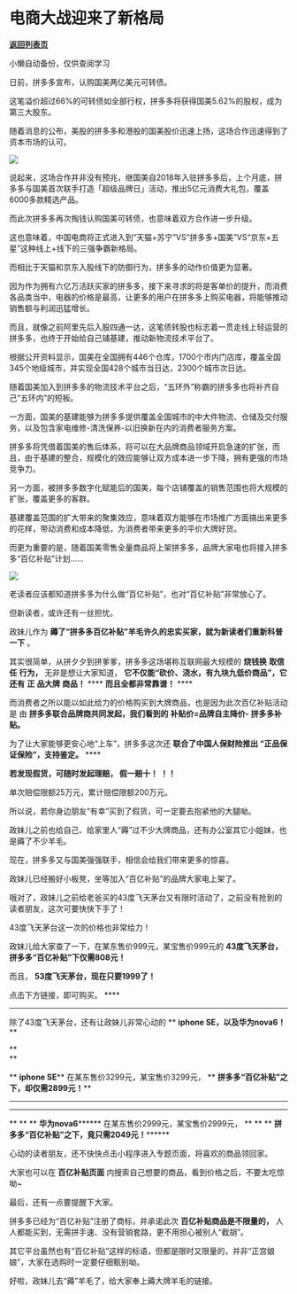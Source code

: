 # 电商大战迎来了新格局

[**返回列表页**](/gzh/政事堂2019)

小懒自动备份，仅供查阅学习

  

日前，拼多多宣布，认购国美两亿美元可转债。

  

这笔溢价超过66%的可转债如全部行权，拼多多将获得国美5.62%的股权，成为第三大股东。  

  

随着消息的公布，美股的拼多多和港股的国美股价迅速上扬，这场合作迅速得到了资本市场的认可。  

  

![](https://mmbiz.qpic.cn/mmbiz_png/rxhS23yu8cNfWxZvwEoMRmKLUAtSmCH4M1EepaGib7LHv2pqk1DpJANppJI37ToibPTImTzX0n9A8ibLDCzNAIlgg/640?wx_fmt=png)

  

说起来，这场合作并非没有预兆，继国美自2018年入驻拼多多后，上个月底，拼多多与国美首次联手打造「超级品牌日」活动，推出5亿元消费大礼包，覆盖6000多款精选产品。

  

而此次拼多多再次掏钱认购国美可转债，也意味着双方合作进一步升级。

  

这也意味着，中国电商将正式进入到“天猫+苏宁”VS“拼多多+国美”VS“京东+五星”这种线上+线下的三强争霸新格局。  

  

而相比于天猫和京东入股线下的防御行为，拼多多的动作价值更为显著。  

  

因为作为拥有六亿万活跃买家的拼多多，接下来寻求的将是客单价的提升，而消费各品类当中，电器的价格是最高，让更多的用户在拼多多上购买电器，将能够推动销售额与利润迅猛增长。

  

而且，就像之前阿里先后入股四通一达，这笔债转股也标志着一贯走线上轻运营的拼多多，也终于开始给自己铺基建，推动新物流技术平台了。

  

根据公开资料显示，国美在全国拥有446个仓库，1700个市内门店库，覆盖全国345个地级城市，并实现全国428个城市当日达，2300个城市次日达。

  

随着国美加入到拼多多的物流技术平台之后，“五环外”称霸的拼多多也将补齐自己“五环内”的短板。

  

一方面，国美的基建能够为拼多多提供覆盖全国城市的中大件物流、仓储及交付服务，以及包含家电维修-清洗保养-以旧换新在内的消费者服务方案。

  

拼多多将凭借着国美的售后体系，将可以在大品牌商品领域开启急速的扩张，而且，由于基建的整合，规模化的效应能够让双方成本进一步下降，拥有更强的市场竞争力。

  

另一方面，被拼多多数字化赋能后的国美，每个店铺覆盖的销售范围也将大规模的扩张，覆盖更多的客群。

  

基建覆盖范围的扩大带来的聚集效应，意味着双方能够在市场推广方面搞出来更多的花样，带动消费和成本降低，为消费者带来更多的平价大牌好货。

  

而更为重要的是，随着国美零售全量商品将上架拼多多，品牌大家电也将接入拼多多“百亿补贴”计划......

  

![](https://mmbiz.qpic.cn/sz_mmbiz_gif/ZuVfdzya5H88bic18lLPOwyeRS3Kj1LBia9QPcsicQ1zTFAnWicPnicgKsMY6gdvSsjicRtu2PC10qFtX7YHOKWBlXEQ/640?wx_fmt=gif)

老读者应该都知道拼多多为什么做“百亿补贴”，也对“百亿补贴”非常放心了。

  

但新读者，或许还有一丝担忧。

  

政妹儿作为 **薅了“拼多多百亿补贴”羊毛许久的忠实买家，就为新读者们重新科普一下** 。

  

其实很简单，从拼夕夕到拼爹爹，拼多多这场堪称互联网最大规模的 **烧钱换** **取信任** **行为，** 无非是想让大家知道，
**它不仅能“砍价、浇水，有九块九低价商品”，它还有** **正** **品大牌** **商品！** **** **而且全都非常靠谱！** ****

  

而消费者之所以能以如此给力的价格购买到大牌商品，也是因为此次百亿补贴活动是 由 **拼多多联合品牌商共同发起，我们看到的** **补贴价=品牌自主降价-
拼多多补贴。**  

  

为了让大家能够更安心地“上车”，拼多多这次还 **联合了中国人保财险推出 “正品保证保险”，支持鉴定。** ****

  

 **若发现假货，可随时发起理赔， 假一赔十！** **！！**

  

单次赔偿限额25万元，累计赔偿限额200万元。

  

所以说，若你身边朋友“有幸”买到了假货，可一定要去抱紧他的大腿呦。

  

  

政妹儿之前也给自己、给家里人“薅”过不少大牌商品，还有办公室其它小姐妹，也是薅了不少羊毛。

  

现在，拼多多又与国美强强联手，相信会给我们带来更多的惊喜。  

  

政妹儿已经搬好小板凳，坐等加入“百亿补贴”的品牌大家电上架了。

  

哦对了，政妹儿之前给老爸买的43度飞天茅台又有限时活动了，之前没有抢到的读者朋友，这次可要快快下手了！

  

43度飞天茅台这一次的价格也非常给力！

  

政妹儿给大家查了一下，在某东售价999元，某宝售价999元的 **43度飞天茅台，拼多多“百亿补贴”下仅需808元！**

而且， **53度飞天茅台，现在只要1999了！**

点击下方链接，即可购买。 ****

 ** ******

  

除了43度飞天茅台，还有让政妹儿非常心动的 ** **iphone SE，以及华为nova6！****

 **  
**

 ** **iphone SE**** 在某东售价3299元，某宝售价3299元， ** **拼多多“百亿补贴”之下，却仅需2899元！****

 ** **  
****

 ** ** ** **华为nova6******** 在某东售价2999元，某宝售价2999元， ** ** **
**拼多多“百亿补贴”之下，竟只需2049元！********

  

心动的读者朋友，还不快快点击小程序进入专题页面，将喜欢的商品领回家。

  

大家也可以在 **百亿补贴页面** 内搜索自己想要的商品，看到价格之后，不要太吃惊呦~

  

  

  

最后，还有一点要提醒下大家。

  

拼多多已经为“百亿补贴”注册了商标，并承诺此次 **百亿补贴商品是不限量的，** 人人都能买到，无需拼手速、没有营销套路，更不用担心被别人“截胡”。  

  

其它平台虽然也有“百亿补贴”这样的标语，但都是限时又限量的，并非“正宫娘娘”，大家在选购时一定要仔细甄别呦。

好啦，政妹儿去“薅”羊毛了，给大家奉上薅大牌羊毛的链接。

